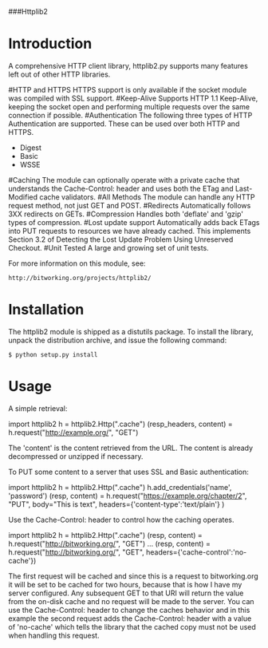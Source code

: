 ###Httplib2


Introduction
============

A comprehensive HTTP client library, httplib2.py supports many
features left out of other HTTP libraries.

#HTTP and HTTPS
    HTTPS support is only available if the socket module was
    compiled with SSL support.
#Keep-Alive
    Supports HTTP 1.1 Keep-Alive, keeping the socket open and
    performing multiple requests over the same connection if
    possible.
#Authentication
    The following three types of HTTP Authentication are
    supported. These can be used over both HTTP and HTTPS.

* Digest
* Basic
* WSSE

#Caching
    The module can optionally operate with a private cache that
    understands the Cache-Control: header and uses both the ETag
    and Last-Modified cache validators.
#All Methods
    The module can handle any HTTP request method, not just GET
    and POST.
#Redirects
    Automatically follows 3XX redirects on GETs.
#Compression
    Handles both 'deflate' and 'gzip' types of compression.
#Lost update support
    Automatically adds back ETags into PUT requests to resources
    we have already cached. This implements Section 3.2 of
    Detecting the Lost Update Problem Using Unreserved Checkout.
#Unit Tested
    A large and growing set of unit tests.


For more information on this module, see:

    http://bitworking.org/projects/httplib2/


Installation
============

The httplib2 module is shipped as a distutils package.  To install
the library, unpack the distribution archive, and issue the following
command:

    $ python setup.py install


Usage
=====

A simple retrieval:

  import httplib2
  h = httplib2.Http(".cache")
  (resp_headers, content) = h.request("http://example.org/", "GET")

The 'content' is the content retrieved from the URL. The content
is already decompressed or unzipped if necessary.

To PUT some content to a server that uses SSL and Basic authentication:

  import httplib2
  h = httplib2.Http(".cache")
  h.add_credentials('name', 'password')
  (resp, content) = h.request("https://example.org/chapter/2",
                            "PUT", body="This is text",
                            headers={'content-type':'text/plain'} )

Use the Cache-Control: header to control how the caching operates.

  import httplib2
  h = httplib2.Http(".cache")
  (resp, content) = h.request("http://bitworking.org/", "GET")
  ...
  (resp, content) = h.request("http://bitworking.org/", "GET",
                            headers={'cache-control':'no-cache'})

The first request will be cached and since this is a request
to bitworking.org it will be set to be cached for two hours,
because that is how I have my server configured. Any subsequent
GET to that URI will return the value from the on-disk cache
and no request will be made to the server. You can use the
Cache-Control: header to change the caches behavior and in
this example the second request adds the Cache-Control:
header with a value of 'no-cache' which tells the library
that the cached copy must not be used when handling this request.

